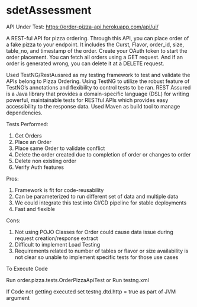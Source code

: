 # sdetAssessment
API Under Test: https://order-pizza-api.herokuapp.com/api/ui/

A REST-ful API for pizza ordering. Through this API, you can place order of a fake pizza to your endpoint. It includes the Curst, Flavor, order_id, size, table_no, and timestamp of the order. Create your OAuth token to start the order placement. You can fetch all orders using a GET request. And if an order is generated wrong, you can delete it at a DELETE request.

Used TestNG/RestAussred as my testing framework to test and validate the APIs belong to Pizza Ordering. Using TestNG to utilize the robust feature of TestNG’s annotations and flexibility to control tests to be ran. REST Assured is a Java library that provides a domain-specific language (DSL) for writing powerful, maintainable tests for RESTful APIs which provides easy accessibility to the response data. Used Maven as build tool to manage dependencies.


Tests Performed:
1.	Get Orders
2.	Place an Order
3.	Place same Order to validate conflict
4.	Delete the order created due to completion of order or changes to order
5.	Delete non existing order
6.	Verify Auth features

Pros:
1.	Framework is fit for code-reusability
2.	Can be parameterized to run different set of data and multiple data
3.	We could integrate this test into CI/CD pipeline for stable deployments
4.	Fast and flexible

Cons:
1.	Not using POJO Classes for Order could cause data issue during request creation/response extract
2.	Difficult to implement Load Testing
3.	Requirements related to number of tables or flavor or size availability is not clear so unable to implement specific tests for those use cases

To Execute Code

Run order.pizza.tests.OrderPizzaApiTest or
Run testng.xml

If Code not getting executed set testng.dtd.http = true as part of JVM argument
